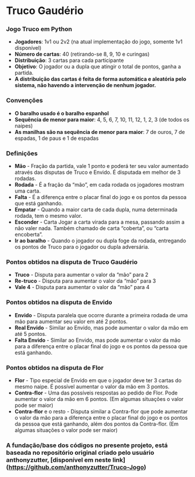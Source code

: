 # Truco Gaudério

 ### Jogo Truco em Python

- **Jogadores**: 1v1 ou 2v2 (na atual implementação do jogo, somente 1v1 disponível)
- **Número de cartas**: 40 (retirando-se 8, 9, 10 e curingas)
- **Distribuição**: 3 cartas para cada participante
- **Objetivo**: O jogador ou a dupla que atingir o total de pontos, ganha a partida.
- **A distribuição das cartas é feita de forma automática e aleatória pelo sistema, não havendo a intervenção de nenhum jogador.**

### Convenções
- **O baralho usado é o baralho espanhol**
- **Sequência de menor para maior**: 4, 5, 6, 7, 10, 11, 12, 1, 2, 3 (de todos os naipes)
- **As manilhas são na sequência de menor para maior**: 7 de ouros, 7 de espadas, 1 de paus e 1 de espadas

### Definições
- **Mão** - Fração da partida, vale 1 ponto e poderá ter seu valor aumentado através das disputas de Truco e Envido. É disputada em melhor de 3 rodadas.
- **Rodada** - É a fração da “mão”, em cada rodada os jogadores mostram uma carta.
- **Falta** - É a diferença entre o placar final do jogo e os pontos da pessoa que está ganhando.
- **Empatar** - Quando a maior carta de cada dupla, numa determinada rodada, tem o mesmo valor.
- **Esconder** - Carta Jogar a carta virada para a mesa, passando assim a não valer nada. Também chamado de carta “coberta”, ou “carta encoberta”.
- **Ir ao baralho** - Quando o jogador ou dupla foge da rodada, entregando os pontos de Truco para o jogador ou dupla adversária.

### Pontos obtidos na disputa de Truco Gaudério
- **Truco** - Disputa para aumentar o valor da “mão” para 2
- **Re-truco** - Disputa para aumentar o valor da “mão” para 3
- **Vale 4** - Disputa para aumentar o valor da “mão” para 4

### Pontos obtidos na disputa de Envido
- **Envido** - Disputa paralela que ocorre durante a primeira rodada de uma mão para aumentar seu valor em até 2 pontos.
- **Real Envido** - Similar ao Envido, mas pode aumentar o valor da mão em até 5 pontos.
- **Falta Envido** - Similar ao Envido, mas pode aumentar o valor da mão para a diferença entre o placar final do jogo e os pontos da pessoa que está ganhando.

### Pontos obtidos na disputa de Flor
- **Flor** - Tipo especial de Envido em que o jogador deve ter 3 cartas do mesmo naipe. É possível aumentar o valor da mão em 3 pontos.
- **Contra-flor** - Uma das possíveis respostas ao pedido de Flor. Pode aumentar o valor da mão em 6 pontos. (Em algumas situações o valor pode ser maior)
- **Contra-flor** e o resto - Disputa similar a Contra-flor que pode aumentar o valor da mão para a diferença entre o placar final do jogo e os pontos da pessoa que está ganhando, além dos pontos da Contra-flor. (Em algumas situações o valor pode ser maior)


### A fundação/base dos códigos no presente projeto, está baseada no repositório original criado pelo usuário anthonyzutter, [disponível em neste link] (https://github.com/anthonyzutter/Truco-Jogo)
